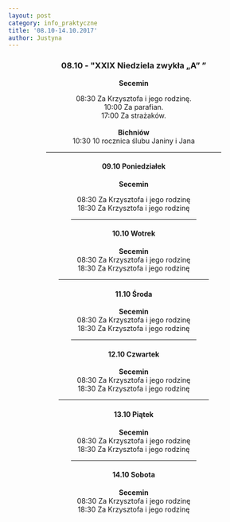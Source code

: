 ```yaml
---
layout: post
category: info_praktyczne
title: '08.10-14.10.2017'
author: Justyna
---
```

<center>
<h3>08.10 - "XXIX Niedziela zwykła „A” ” </h3>
<b> Secemin </b><br>

 08:30 Za Krzysztofa i jego rodzinę. <br>
 10:00 Za parafian.<br>
 17:00 Za strażaków.<br><br>
<b> Bichniów </b> <br>
 10:30 10 rocznica ślubu Janiny i Jana <br>
 
 <hr width= "70%"> 
 <h4>09.10 Poniedziałek </h4>
 <b> Secemin </b><br>
 
 08:30 Za Krzysztofa i jego rodzinę <br>
 18:30 Za Krzysztofa i jego rodzinę <br>
 
 <hr width= "50%">
  <h4>10.10 Wotrek </h4>
 <b> Secemin </b><br>
 08:30 Za Krzysztofa i jego rodzinę <br>
 18:30 Za Krzysztofa i jego rodzinę <br>
 
 <hr width= "60%">
  <h4>11.10 Środa </h4>
 <b> Secemin </b><br>
 08:30 Za Krzysztofa i jego rodzinę <br>
 18:30 Za Krzysztofa i jego rodzinę <br>

 <hr width= "50%">
   <h4>12.10 Czwartek </h4>
 <b> Secemin </b><br>
 08:30 Za Krzysztofa i jego rodzinę <br>
 18:30 Za Krzysztofa i jego rodzinę <br>
 
 <hr width= "60%">
   <h4>13.10 Piątek </h4>
 <b> Secemin </b><br>
 08:30 Za Krzysztofa i jego rodzinę <br>
 18:30 Za Krzysztofa i jego rodzinę <br>
 
 <hr width= "50%">
   <h4>14.10 Sobota </h4>
 <b> Secemin </b><br>
 08:30 Za Krzysztofa i jego rodzinę <br>
 18:30 Za Krzysztofa i jego rodzinę <br>
 
 </center>
